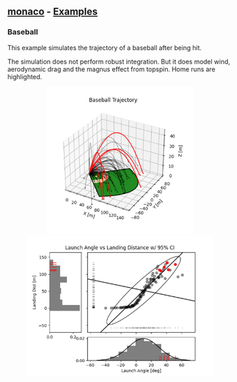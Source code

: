 ## [monaco](../../) - [Examples](../)

### Baseball
This example simulates the trajectory of a baseball after being hit.

The simulation does not perform robust integration. But it does model wind,
aerodynamic drag and the magnus effect from topspin. Home runs are highlighted.

<p float="left" align="center">
<img width="330" height="330" src="./baseball_trajectory.png">
<img width="420" height="315" src="./launch_angle_vs_landing.png">
</p>
